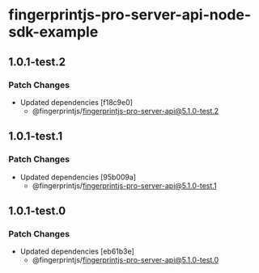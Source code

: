 # fingerprintjs-pro-server-api-node-sdk-example

## 1.0.1-test.2

### Patch Changes

- Updated dependencies [f18c9e0]
  - @fingerprintjs/fingerprintjs-pro-server-api@5.1.0-test.2

## 1.0.1-test.1

### Patch Changes

- Updated dependencies [95b009a]
  - @fingerprintjs/fingerprintjs-pro-server-api@5.1.0-test.1

## 1.0.1-test.0

### Patch Changes

- Updated dependencies [eb61b3e]
  - @fingerprintjs/fingerprintjs-pro-server-api@5.1.0-test.0
